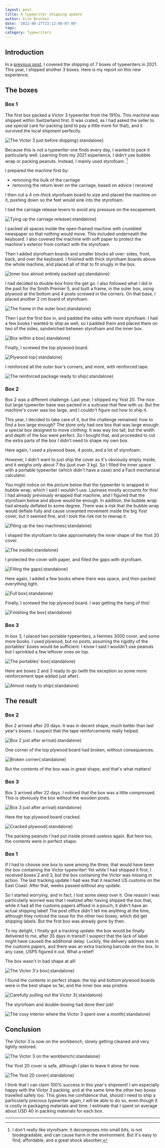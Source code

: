 ```yaml
---
layout: post
title: A typewriter shipping update
author: Erik Bruchez
date: '2022-08-27T23:12:00-07:00'
tags:
category: Typewriters
---
```


## Introduction

In a [previous post](../typewriter-shipping/), I covered the shipping of 7 boxes of typewriters in 2021. This year, I shipped another 3 boxes. Here is my report on this new experience.

## The boxes

### Box 1

The first box packed a Victor 3 typewriter from the 1910s. This machine was shipped within Switzerland first. It was crated, as I had asked the seller to use special care for packing (and to pay a little more for that), and it survived the local shipment perfectly.

![The Victor 3 just before shipping](/assets/posts/shipping-typewriters-update/2x/IMG_3055.jpg){:standalone}

Because this is not a typewriter one finds every day, I wanted to pack it particularly well. Learning from my 2021 experience, I didn't use bubble wrap or packing peanuts. Instead, I mainly used styrofoam. [^styrofoam]

I prepared the machine first by:

- removing the bulk of the carriage
- removing the return lever on the carriage, based on advice I received

I then cut a 4 cm-thick styrofoam board to size and placed the machine on it, pushing down so the feet would sink into the styrofoam.

I tied the carriage release levers to avoid any pressure on the escapement.

![Tying up the carriage release](/assets/posts/shipping-typewriters-update/2x/IMG_3120.jpg){:standalone}

I packed all spaces inside the open-framed machine with crumbled newspaper so that nothing would move. This included underneath the keyboard. I also covered the machine with soft paper to protect the machine's exterior from contact with the styrofoam.

Then I added styrofoam boards and smaller blocks all over: sides, front, back, and over the keyboard. I finished with thick styrofoam boards above the whole machine, and placed all of that to fit snugly in the box.

![Inner box almost entirely packed up](/assets/posts/shipping-typewriters-update/2x/IMG_3124.jpg){:standalone}

I had decided to double-box from the get go. I also followed what I did in the past for the Smith Premier 5, and built a frame, in the outer box, using plywood at the bottom and 4 posts screwed in the corners. On that base, I placed another 2 cm board of styrofoam.

![The frame in the outer box](/assets/posts/shipping-typewriters-update/2x/IMG_3143.jpg){:standalone}

Then I put the first box in, and padded the sides with more styrofoam. I had a few books I wanted to ship as well, so I padded them and placed them on two of the sides, sandwiched between styrofoam and the inner box.

![Box within a box](/assets/posts/shipping-typewriters-update/2x/IMG_3144.jpg){:standalone}

Finally, I screwed the top plywood board.

![Plywood top](/assets/posts/shipping-typewriters-update/2x/IMG_3145.jpg){:standalone}

I reinforced all the outer box's corners, and more, with reinforced tape.

![The reinforced package ready to ship](/assets/posts/shipping-typewriters-update/2x/IMG_3155.jpg){:standalone}

### Box 2

Box 2 was a different challenge. Last year, I shipped my Yost 20. The nice but large typewriter base was packed in a suitcase that flew with us. But the machine's cover was too large, and I couldn't figure out how to ship it.

This year, I decided to take care of it, but the challenge remained: how to find a box large enough? The store only had one box that was large enough: a special box designed to move clothing. It was way too tall, but the width and depth of the box were perfect. So I bought that, and proceeded to cut the extra parts of the box I didn't need to shape my own box.

Here again, I used a plywood base, 4 posts, and a lot of styrofoam.

However, I didn't want to just ship the cover as it's obviously empty inside, and it weighs only about 7 lbs (just over 3 kg). So I filled the inner space with a portable typewriter (which didn't have a case) and a Facit mechanical calculator.

You might notice on the picture below that the typewriter is wrapped in bubble wrap, which I said I wouldn't use. Laziness mostly accounts for this! I had already previously wrapped that machine, and I figured that the styrofoam below and above would be enough. In addition, the bubble wrap had already deflated to some degree. There was a risk that the bubble wrap would deflate fully and cause unwanted movement inside the big Yost cover, but it seemed fine, and I took the risk not to rewrap it.

![Piling up the two machines](/assets/posts/shipping-typewriters-update/2x/IMG_3986.jpg){:standalone}

I shaped the styrofoam to take approximately the inner shape of the Yost 20 cover.

![The inside](/assets/posts/shipping-typewriters-update/2x/IMG_3992.jpg){:standalone}

I protected the cover with paper, and filled the gaps with styrofoam.

![Filling the gaps](/assets/posts/shipping-typewriters-update/2x/IMG_3998.jpg){:standalone}

Here again, I added a few books where there was space, and then packed everything tight.

![Full box](/assets/posts/shipping-typewriters-update/2x/IMG_4001.jpg){:standalone}

Finally, I screwed the top plywood board. I was getting the hang of this!

![Finishing the box](/assets/posts/shipping-typewriters-update/2x/IMG_4002.jpg){:standalone}

### Box 3

In box 3, I placed two portable typewriters, a Hermes 3000 cover, and some more books. I used plywood, but no posts, assuming the rigidity of the portables' boxes would be sufficient. I know I said I wouldn't use peanuts but I sprinkled a few leftover ones on top.

![The portables' box](/assets/posts/shipping-typewriters-update/2x/IMG_4014.jpg){:standalone}

Here are boxes 2 and 3 ready to go (with the exception so some more reinforcement tape added just after).

![Almost ready to ship](/assets/posts/shipping-typewriters-update/2x/IMG_4016.jpg){:standalone}

## The result

### Box 2

Box 2 arrived after 20 days. It was in decent shape, much better than last year's boxes. I suspect that the tape reinforcements really helped.

![Box 2 just after arrival](/assets/posts/shipping-typewriters-update/2x/IMG_4553.jpg){:standalone}

One corner of the top plywood board had broken, without consequences.

![Broken corner](/assets/posts/shipping-typewriters-update/2x/IMG_4557.jpg){:standalone}

But the contents of the box was in great shape, and that's what matters!

### Box 3

Box 3 arrived after 22 days. I noticed that the box was a little compressed. This is obviously the box without the wooden posts.

![Box 3 just after arrival](/assets/posts/shipping-typewriters-update/2x/IMG_4752.jpg){:standalone}

Here the top plywood board cracked.

![Cracked plywood](/assets/posts/shipping-typewriters-update/2x/IMG_4755.jpg){:standalone}

The packing peanuts I had put inside proved useless again. But here too, the contents were in perfect shape.

### Box 1

If I had to choose one box to save among the three, that would have been the box containing the Victor typewriter! Yet while I had shipped it first, I received boxes 2 and 3, but the box containing the Victor was missing in action. The last tracking update I had was that it reached US customs on the East Coast. After that, weeks passed without any update.

So I started worrying, and in fact, I lost some sleep over it. One reason I was particularly worried was that I realized after having shipped the box that, while it had all the customs papers affixed in a pouch, it didn't have an actual shipping label! The post office didn't tell me anything at the time, although they noticed the issue for the other two boxes, which did get shipping labels. But the first box was already gone by then.

To my delight, I finally got a tracking update: the box would be finally delivered to me, after 35 days in transit! I suspect that the lack of label might have caused the additional delay. Luckily, the delivery address was in the customs papers, and there was an extra tracking barcode on the box. In any case, USPS figured it out. What a relief!

The box wasn't in bad shape at all!

![The Victor 3's box](/assets/posts/shipping-typewriters-update/2x/IMG_4927.jpg){:standalone}

I found the contents in perfect shape: the top and bottom plywood boards were in the best shape so far, and the inner box was pristine.

![Carefully pulling out the Victor 3](/assets/posts/shipping-typewriters-update/2x/IMG_4945.jpg){:standalone}

The styrofoam and double-boxing had done their job!

![The cosy interior where the Victor 3 spent over a month](/assets/posts/shipping-typewriters-update/2x/IMG_4948.jpg){:standalone}

## Conclusion

The Victor 3 is now on the workbench, slowly getting cleaned and very lightly restored.

![The Victor 3 on the workbench](/assets/posts/shipping-typewriters-update/2x/IMG_5179.jpg){:standalone}

The Yost 20 cover is safe, although I plan to leave it alone for now.

![The Yost 20 cover](/assets/posts/shipping-typewriters-update/2x/IMG_4577.jpg){:standalone}

I think that I can claim 100% success in this year's shipment! I am especially happy with the Victor 3 packing, and at the same time the other two boxes travelled safely too. This gives me confidence that, should I need to ship a particularly precious typewriter again, I will be able to do so, even though it is costly in packaging materials and time. I estimate that I spent on average about USD 40 in packing materials for each box.

---

[^styrofoam]: I don't really like styrofoam: it decomposes into small bits, is not biodegradable, and can cause harm in the environment. But it's easy to find, affordable, and a great shock absorber.
